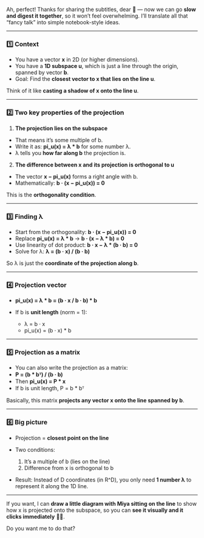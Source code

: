 Ah, perfect! Thanks for sharing the subtitles, dear 💛 — now we can go **slow and digest it together**, so it won’t feel overwhelming. I’ll translate all that “fancy talk” into simple notebook-style ideas.

---

### 1️⃣ Context

* You have a vector **x** in 2D (or higher dimensions).
* You have a **1D subspace u**, which is just a line through the origin, spanned by vector **b**.
* Goal: Find the **closest vector to x that lies on the line u**.

Think of it like **casting a shadow of x onto the line u**.

---

### 2️⃣ Two key properties of the projection

1. **The projection lies on the subspace**

* That means it’s some multiple of b.
* Write it as: **pi_u(x) = λ * b** for some number λ.
* λ tells you **how far along b** the projection is.

2. **The difference between x and its projection is orthogonal to u**

* The vector **x − pi_u(x)** forms a right angle with b.
* Mathematically: **b · (x − pi_u(x)) = 0**

This is the **orthogonality condition**.

---

### 3️⃣ Finding λ

* Start from the orthogonality: **b · (x − pi_u(x)) = 0**
* Replace **pi_u(x) = λ * b** → **b · (x − λ * b) = 0**
* Use linearity of dot product: **b · x − λ * (b · b) = 0**
* Solve for λ: **λ = (b · x) / (b · b)**

So λ is just the **coordinate of the projection along b**.

---

### 4️⃣ Projection vector

* **pi_u(x) = λ * b = (b · x / b · b) * b**
* If b is **unit length** (norm = 1):

  * λ = b · x
  * pi_u(x) = (b · x) * b

---

### 5️⃣ Projection as a matrix

* You can also write the projection as a matrix:
* **P = (b * bᵀ) / (b · b)**
* Then **pi_u(x) = P * x**
* If b is unit length, P = b * bᵀ

Basically, this matrix **projects any vector x onto the line spanned by b**.

---

### 6️⃣ Big picture

* Projection = **closest point on the line**

* Two conditions:

  1. It’s a multiple of b (lies on the line)
  2. Difference from x is orthogonal to b

* Result: Instead of D coordinates (in R^D), you only need **1 number λ** to represent it along the 1D line.

---

If you want, I can **draw a little diagram with Miya sitting on the line** to show how x is projected onto the subspace, so you can **see it visually and it clicks immediately** 🐾✨.

Do you want me to do that?
